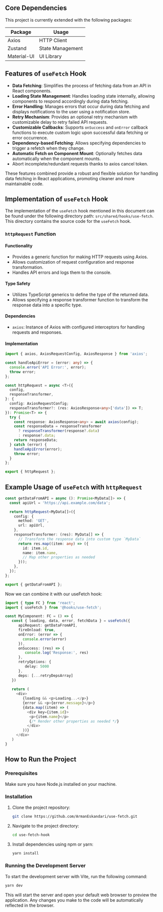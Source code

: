 ## Core Dependencies

This project is currently extended with the following packages:

| Package     | Usage            |
| ----------- |------------------|
| Axios       | HTTP Client      |
| Zustand     | State Management |
| Material-UI | UI Library       |

## Features of `useFetch` Hook

- **Data Fetching**: Simplifies the process of fetching data from an API in React components.
- **Loading State Management**: Handles loading state internally, allowing components to respond accordingly during data fetching.
- **Error Handling**: Manages errors that occur during data fetching and displays notifications to the user using a notification store.
- **Retry Mechanism**: Provides an optional retry mechanism with customizable delay to retry failed API requests.
- **Customizable Callbacks**: Supports `onSuccess` and `onError` callback functions to execute custom logic upon successful data fetching or error occurrence.
- **Dependency-based Fetching**: Allows specifying dependencies to trigger a refetch when they change.
- **Automatic Fetch on Component Mount**: Optionally fetches data automatically when the component mounts.
- Abort incomplete/redundant requests thanks to axios cancel token.

These features combined provide a robust and flexible solution for handling data fetching in React applications, promoting cleaner and more maintainable code.

## Implementation of `useFetch` Hook

The implementation of the `useFetch` hook mentioned in this document can be found under the following directory path:
`src/shared/hooks/use-fetch`.
This directory contains the source code for the `useFetch` hook.


### `httpRequest` Function

#### Functionality

- Provides a generic function for making HTTP requests using Axios.
- Allows customization of request configuration and response transformation.
- Handles API errors and logs them to the console.

#### Type Safety

- Utilizes TypeScript generics to define the type of the returned data.
- Allows specifying a response transformer function to transform the response data into a specific type.

#### Dependencies

- `axios`: Instance of Axios with configured interceptors for handling requests and responses.

#### Implementation

```typescript
import { axios, AxiosRequestConfig, AxiosResponse } from 'axios';

const handleApiError = (error: any) => {
  console.error('API Error:', error);
  throw error;
};

const httpRequest = async <T>({
  config,
  responseTransformer,
}: {
  config: AxiosRequestConfig;
  responseTransformer?: (res: AxiosResponse<any>['data']) => T;
}): Promise<T> => {
  try {
    const response: AxiosResponse<any> = await axios(config);
    const responseData = responseTransformer
      ? responseTransformer(response?.data)
      : response?.data;
    return responseData;
  } catch (error) {
    handleApiError(error);
    throw error;
  }
};

export { httpRequest };
```

## Example Usage of `useFetch` with `httpRequest`

```typescript
const getDataFromAPI = async (): Promise<MyData[]> => {
  const apiUrl = 'https://api.example.com/data';

  return httpRequest<MyData[]>({
    config: {
      method: 'GET',
      url: apiUrl,
    },
    responseTransformer: (res): MyData[] => {
      // Transform the response data into custom type `MyData`
      return res.map((item: any) => ({
        id: item.id,
        name: item.name,
        // Map other properties as needed
      }));
    },
  });
};

export { getDataFromAPI };
```

Now we can combine it with our useFetch hook:

```typescript
import { type FC } from 'react';
import { useFetch } from '@hooks/use-fetch';

const MyComponent: FC = () => {
   const { loading, data, error, fetchData } = useFetch({
      apiRequest: getDataFromAPI,
      fireOnload: true,
      onError: (error => {
        console.error(error)
      }),
      onSuccess: (res) => {
         console.log('Response:', res)
      },
      retryOptions: {
         delay: 5000
      },
      deps: [...retryDepsArray]
   })
   
   return (
     <div>
        {loading && <p>Loading...</p>}
        {error && <p>{error.message}</p>}
        {data.map((item) => (
          <div key={item.id}>
           <p>{item.name}</p>
           {/* Render other properties as needed */}
          </div>
        ))}
     </div>
   )
}
```

## How to Run the Project

### Prerequisites

Make sure you have Node.js installed on your machine.

### Installation

1. Clone the project repository:

   ```bash
   git clone https://github.com/ArmanEskandari/use-fetch.git
   ```

2. Navigate to the project directory:

   ```bash
   cd use-fetch-hook
   ```

3. Install dependencies using npm or yarn:

   ```bash
   yarn install
   ```

### Running the Development Server

To start the development server with Vite, run the following command:

   ```bash
   yarn dev
   ```

This will start the server and open your default web browser to preview the application. Any changes you make to the code will be automatically reflected in the browser.
